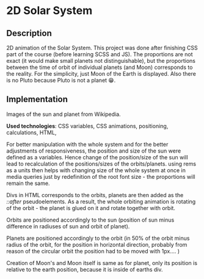 # 2D Solar System

## Description

2D animation of the Solar System. This project was done after finishing CSS part of the course (before learning SCSS and JS). The proportions are not exact (it would make small planets not distinguishable), but the proportions between the time of orbit of individual planets (and Moon) corresponds to the reality. For the simplicity, just Moon of the Earth is displayed. Also there is no Pluto because Pluto is not a planet :grin:.

## Implementation

Images of the sun and planet from Wikipedia.

**Used technologies**: CSS variables, CSS animations, positioning, calculations, HTML,

For better manipulation with the whole system and for the better adjustments of responsiveness, the position and size of the sun were defined as a variables. Hence change of the position/size of the sun will lead to recalculation of the positions/sizes of the orbits/planets. using rems as a units then helps with changing size of the whole system at once in media queries just by redefinition of the root font size - the proportions will remain the same.

Divs in HTML corresponds to the orbits, planets are then added as the _::after_ pseudoelements. As a result, the whole orbiting animation is rotating of the orbit - the planet is glued on it and rotate together with orbit.

Orbits are positioned accordingly to the sun (position of sun minus difference in radiuses of sun and orbit of planet).

Planets are positioned accordingly to the orbit (in 50% of the orbit minus radius of the orbit, for the position in horizontal direction, probably from reason of the circular orbit the position had to be moved with 1px.... )

Creation of Moon's and Moon itself is same as for planet, only its position is relative to the earth position, because it is inside of earths div.
